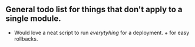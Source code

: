 ## General todo list for things that don't apply to a single module.

- Would love a neat script to run *everytyhing* for a deployment. + for easy rollbacks.
